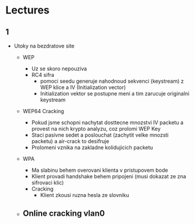 # Lectures
## 1 
- Utoky na bezdratove site
  - WEP
    - Uz se skoro nepouziva
    - RC4 sifra
      - pomoci seedu generuje nahodnoud sekvenci (keystream) z WEP klice a IV (Initialization vector)
      - Initialization vektor se postupne meni a tim zarucuje originalni keystream
  - WEP64 Cracking
    - Pokud jsme schopni nachytat dosttecne mnozstvi IV packetu a provest na nich krypto analyzu, coz prolomi WEP Key 
    - Staci pasivne sedet a poslouchat (zachytit velke mnozsti packetu) a air-crack to desifruje
    - Prolomeni vznika na zakladne kolidujicich packetu
  - WPA
    - Ma slabinu behem overovani klienta v pristupovem bode
    - Klient provadi handshake behem pripojeni (musi dokazat ze zna sifrovaci klic)
    - Cracking
      - Klient zkousi ruzna hesla ze slovniku
  
  - Online cracking vlan0
    - 